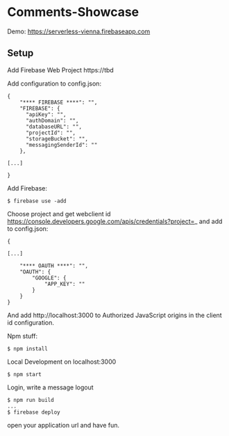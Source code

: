 # Comments-Showcase

Demo: https://serverless-vienna.firebaseapp.com

## Setup

Add Firebase Web Project https://tbd

Add configuration to config.json:
```
{
    "**** FIREBASE ****": "",
    "FIREBASE": {
      "apiKey": "",
      "authDomain": "",
      "databaseURL": "",
      "projectId": "",
      "storageBucket": "",
      "messagingSenderId": ""
    },

[...]

}
```

Add Firebase:
```
$ firebase use -add
```

Choose project and get webclient id https://console.developers.google.com/apis/credentials?project=_
and add to config.json:
```
{

[...]

    "**** OAUTH ****": "",
    "OAUTH": {
        "GOOGLE": {
            "APP_KEY": ""
        }
    }
}
```
And add http://localhost:3000 to Authorized JavaScript origins in the client id configuration.

Npm stuff:
```
$ npm install
```

Local Development on localhost:3000
```
$ npm start
```
Login, write a message logout

```
$ npm run build
...
$ firebase deploy
```

open your application url and have fun.
